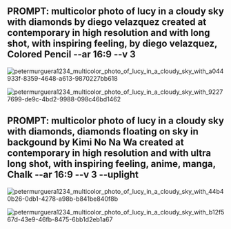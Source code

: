 ## PROMPT: multicolor photo of lucy in a cloudy sky with diamonds by diego velazquez created at contemporary in high resolution and with long shot, with inspiring feeling, by diego velazquez, Colored Pencil --ar 16:9 --v 3

![petermurguera1234_multicolor_photo_of_lucy_in_a_cloudy_sky_with_a044933f-8359-4648-a613-9870227bb618](https://user-images.githubusercontent.com/1816430/187436073-21315ce9-c144-46bf-9d55-bd035a8ad8e2.png)

![petermurguera1234_multicolor_photo_of_lucy_in_a_cloudy_sky_with_92277699-de9c-4bd2-9988-098c46bd1462](https://user-images.githubusercontent.com/1816430/187436102-51661572-ccfd-4c16-abb4-79c7c1dbaf50.png)



## PROMPT: multicolor photo of lucy in a cloudy sky with diamonds, diamonds floating on sky in backgound by Kimi No Na Wa created at contemporary in high resolution and with ultra long shot, with inspiring feeling, anime, manga, Chalk  --ar 16:9 --v 3 --uplight

![petermurguera1234_multicolor_photo_of_lucy_in_a_cloudy_sky_with_44b40b26-0db1-4278-a98b-b841be840f8b](https://user-images.githubusercontent.com/1816430/187438489-2cbeffe6-c218-4a77-b870-4c20d0c471a1.png)

![petermurguera1234_multicolor_photo_of_lucy_in_a_cloudy_sky_with_b12f567d-43e9-46fb-8475-6bb1d2eb1a67](https://user-images.githubusercontent.com/1816430/187438604-05e9cacb-a535-49e3-b20f-f87859cd294c.png)
